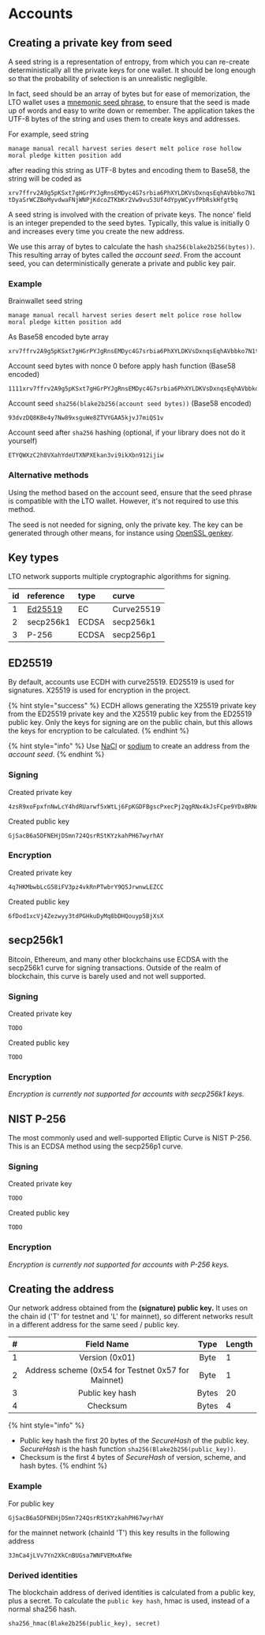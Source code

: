 # Accounts

## Creating a private key from seed

A seed string is a representation of entropy, from which you can re-create deterministically all the private keys for one wallet. It should be long enough so that the probability of selection is an unrealistic negligible.

In fact, seed should be an array of bytes but for ease of memorization, the LTO wallet uses a [mnemonic seed phrase](https://en.bitcoin.it/wiki/Brainwallet), to ensure that the seed is made up of words and easy to write down or remember. The application takes the UTF-8 bytes of the string and uses them to create keys and addresses.

For example, seed string 

`manage manual recall harvest series desert melt police rose hollow moral pledge kitten position add` 

after reading this string as UTF-8 bytes and encoding them to Base58, the string will be coded as 

`xrv7ffrv2A9g5pKSxt7gHGrPYJgRnsEMDyc4G7srbia6PhXYLDKVsDxnqsEqhAVbbko7N1tDyaSrWCZBoMyvdwaFNjWNPjKdcoZTKbKr2Vw9vu53Uf4dYpyWCyvfPbRskHfgt9q`

A seed string is involved with the creation of private keys. The nonce' field is an integer prepended to the seed bytes. Typically, this value is initially 0 and increases every time you create the new address. 

We use this array of bytes to calculate the hash `sha256(blake2b256(bytes))`. This resulting array of bytes called the _account seed_. From the account seed, you can deterministically generate a private and public key pair.

### Example

Brainwallet seed string

```text
manage manual recall harvest series desert melt police rose hollow moral pledge kitten position add
```

As Base58 encoded byte array

```text
xrv7ffrv2A9g5pKSxt7gHGrPYJgRnsEMDyc4G7srbia6PhXYLDKVsDxnqsEqhAVbbko7N1tDyaSrWCZBoMyvdwaFNjWNPjKdcoZTKbKr2Vw9vu53Uf4dYpyWCyvfPbRskHfgt9q
```

Account seed bytes with nonce 0 before apply hash function \(Base58 encoded\)

```text
1111xrv7ffrv2A9g5pKSxt7gHGrPYJgRnsEMDyc4G7srbia6PhXYLDKVsDxnqsEqhAVbbko7N1tDyaSrWCZBoMyvdwaFNjWNPjKdcoZTKbKr2Vw9vu53Uf4dYpyWCyvfPbRskHfgt9q
```

Account seed `sha256(blake2b256(account seed bytes))`  \(Base58 encoded\)

```text
93dvzDQ8KBe4y7Nw89xsguWe8ZTVYGAA5kjvJ7miQS1v
```

Account seed after `sha256` hashing \(optional, if your library does not do it yourself\)

```text
ETYQWXzC2h8VXahYdeUTXNPXEkan3vi9ikXbn912ijiw
```

### Alternative methods

Using the method based on the account seed, ensure that the seed phrase is compatible with the LTO wallet. However, it's not required to use this method.

The seed is not needed for signing, only the private key. The key can be generated through other means, for instance using [OpenSSL genkey](https://www.openssl.org/docs/man1.1.1/man1/openssl-genpkey.html).

## Key types

LTO network supports multiple cryptographic algorithms for signing.

| id | reference | type | curve |
| :--- | :--- | :--- | :--- |
| 1 | [Ed25519](accounts.md#ed25519) | EC | Curve25519 |
| 2 | secp256k1 | ECDSA | secp256k1 |
| 3 | P-256 | ECDSA | secp256p1 |

## ED25519

By default, accounts use ECDH with curve25519. ED25519 is used for signatures. X25519 is used for encryption in the project.

{% hint style="success" %}
ECDH allows generating the X25519 private key from the ED25519 private key and the X25519 public key from the ED25519 public key. Only the keys for signing are on the public chain, but this allows the keys for encryption to be calculated.
{% endhint %}

{% hint style="info" %}
Use [NaCl](https://nacl.cr.yp.to/) or [sodium](https://libsodium.gitbook.io/) to create an address from the _account seed_.
{% endhint %}

### Signing

Created private key

```text
4zsR9xoFpxfnNwLcY4hdRUarwf5xWtLj6FpKGDFBgscPxecPj2qgRNx4kJsFCpe9YDxBRNoeBWTh2SDAdwTySomS
```

Created public key

```text
GjSacB6a5DFNEHjDSmn724QsrRStKYzkahPH67wyrhAY
```

### Encryption

Created private key

```text
4q7HKMbwbLcG58iFV3pz4vkRnPTwbrY9Q5JrwnwLEZCC
```

Created public key

```text
6fDod1xcVj4Zezwyy3tdPGHkuDyMq8bDHQouyp5BjXsX
```

## secp256k1

Bitcoin, Ethereum, and many other blockchains use ECDSA with the secp256k1 curve for signing transactions. Outside of the realm of blockchain, this curve is barely used and not well supported.

### Signing

Created private key

```text
TODO
```

Created public key

```text
TODO
```

### Encryption

_Encryption is currently not supported for accounts with secp256k1 keys._

## NIST P-256

The most commonly used and well-supported Elliptic Curve is NIST P-256. This is an ECDSA method using the secp256p1 curve.

### Signing

Created private key

```text
TODO
```

Created public key

```text
TODO
```

### Encryption

_Encryption is currently not supported for accounts with P-256 keys._

## Creating the address

Our network address obtained from the **\(signature\) public key.** It uses on the chain id \('T' for testnet and 'L' for mainnet\), so different networks result in a different address for the same seed / public key.

| \# | Field Name | Type | Length |
| :--- | :---: | :---: | :--- |
| 1 | Version \(0x01\) | Byte | 1 |
| 2 | Address scheme \(0x54 for Testnet 0x57 for Mainnet\) | Byte | 1 |
| 3 | Public key hash | Bytes | 20 |
| 4 | Checksum | Bytes | 4 |

{% hint style="info" %}
* Public key hash the first 20 bytes of the _SecureHash_ of the public key. _SecureHash_ is the hash function `sha256(Blake2b256(public_key))`.
* Checksum is the first 4 bytes of _SecureHash_ of version, scheme, and hash bytes.
{% endhint %}

### Example

For public key

```text
GjSacB6a5DFNEHjDSmn724QsrRStKYzkahPH67wyrhAY
```

for the mainnet network \(chainId 'T'\) this key results in the following address

```text
3JmCa4jLVv7Yn2XkCnBUGsa7WNFVEMxAfWe
```

### Derived identities

The blockchain address of derived identities is calculated from a public key, plus a secret. To calculate the `public key hash`, hmac is used, instead of a normal sha256 hash.

```text
sha256_hmac(Blake2b256(public_key), secret)
```

